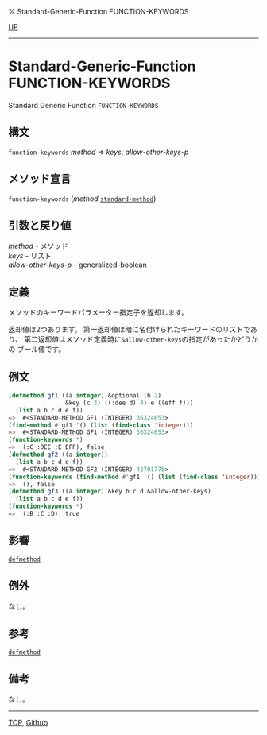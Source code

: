 % Standard-Generic-Function FUNCTION-KEYWORDS

[UP](7.7.html)  

---

# Standard-Generic-Function **FUNCTION-KEYWORDS**


Standard Generic Function `FUNCTION-KEYWORDS`


## 構文

`function-keywords` *method* => *keys*, *allow-other-keys-p*


## メソッド宣言

`function-keywords` (*method* [`standard-method`](4.4.standard-method.html))


## 引数と戻り値

*method* - メソッド  
*keys* - リスト  
*allow-other-keys-p* - generalized-boolean


## 定義

メソッドのキーワードパラメーター指定子を返却します。

返却値は2つあります。
第一返却値は暗に名付けられたキーワードのリストであり、
第二返却値はメソッド定義時に`&allow-other-keys`の指定があったかどうかの
ブール値です。


## 例文

```lisp
(defmethod gf1 ((a integer) &optional (b 2)
                &key (c 3) ((:dee d) 4) e ((eff f)))
  (list a b c d e f))
=>  #<STANDARD-METHOD GF1 (INTEGER) 36324653>
(find-method #'gf1 '() (list (find-class 'integer))) 
=>  #<STANDARD-METHOD GF1 (INTEGER) 36324653>
(function-keywords *)
=>  (:C :DEE :E EFF), false
(defmethod gf2 ((a integer))
  (list a b c d e f))
=>  #<STANDARD-METHOD GF2 (INTEGER) 42701775>
(function-keywords (find-method #'gf1 '() (list (find-class 'integer))))
=>  (), false
(defmethod gf3 ((a integer) &key b c d &allow-other-keys)
  (list a b c d e f))
(function-keywords *)
=>  (:B :C :D), true
```

## 影響

[`defmethod`](7.7.defmethod.html)


## 例外

なし。


## 参考

[`defmethod`](7.7.defmethod.html)

## 備考

なし。


---
[TOP](index.html),  [Github](https://github.com/nptcl/npt-japanese)

